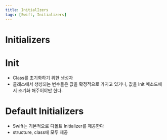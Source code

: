 ```yaml
---
title: InitialIzers
tags: [Swift, Initializers]
---
```


# Initializers

# Init

- Class를 초기화하기 위한 생성자
- 클래스에서 생성되는 변수들은 값을 확정적으로 가지고 있거나, 값을 Init 메소드에서 초기화 해주어야만 한다.

# Default Initializers

- Swift는 기본적으로 디폴트 Initializer를 제공한다
- structure, class에 모두 제공
